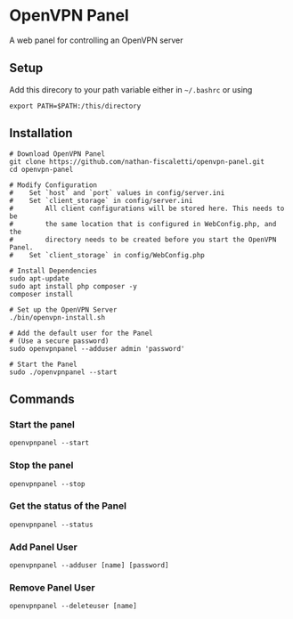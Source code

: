 # OpenVPN Panel
A web panel for controlling an OpenVPN server

## Setup

Add this direcory to your path variable either in `~/.bashrc` or using
```
export PATH=$PATH:/this/directory
```

## Installation
```
# Download OpenVPN Panel
git clone https://github.com/nathan-fiscaletti/openvpn-panel.git
cd openvpn-panel

# Modify Configuration
#    Set `host` and `port` values in config/server.ini
#    Set `client_storage` in config/server.ini
#        All client configurations will be stored here. This needs to be
#        the same location that is configured in WebConfig.php, and the
#        directory needs to be created before you start the OpenVPN Panel.
#    Set `client_storage` in config/WebConfig.php

# Install Dependencies
sudo apt-update
sudo apt install php composer -y
composer install

# Set up the OpenVPN Server
./bin/openvpn-install.sh

# Add the default user for the Panel
# (Use a secure password)
sudo openvpnpanel --adduser admin 'password'

# Start the Panel
sudo ./openvpnpanel --start
```

## Commands

### Start the panel
```
openvpnpanel --start
```

### Stop the panel
```
openvpnpanel --stop
```

### Get the status of the Panel
```
openvpnpanel --status
```

### Add Panel User
```
openvpnpanel --adduser [name] [password]
```

### Remove Panel User
```
openvpnpanel --deleteuser [name]
```

